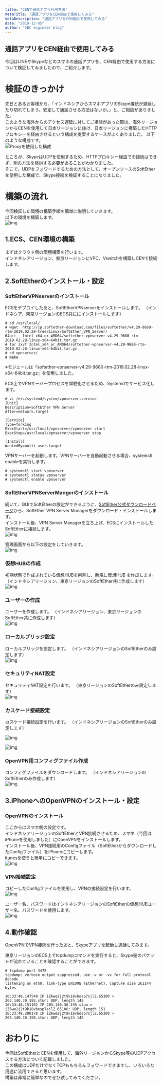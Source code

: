 ```yaml
---
title: "CENで通話アプリ利用方法"
metaTitle: "通話アプリをCEN経由で使用してみる"
metaDescription: "通話アプリをCEN経由で使用してみる"
date: "2019-12-05"
author: "SBC engineer blog"
---
```


## 通話アプリをCEN経由で使用してみる

今回はLINEやSkypeなどのスマホの通話アプリを、CEN経由で使用する方法について検証してみましたので、ご紹介します。      


      
# 検証のきっかけ   
先日とあるお客様から、「インドネシアからスマホアプリのSkype接続が遅延したり切れてしまう。安定して通話させる方法はないか。」と、ご相談がありました。   
このような海外からのアクセス遅延に対してご相談があった際は、海外リージョンからCENを使用して日本リージョンに抜け、日本リージョンに構築したHTTPプロキシーを経由させるという構成を提案するケースがよくありました。   以下のような構成です。      
![Proxyを使用した構成](https://raw.githubusercontent.com/sbcloud/help/master/content/usecase-network/Network_images_26006613472212700/20191127154751.png "Proxyを使用した構成")

ところが、SkypeはUDPを使用するため、HTTPプロキシー経由での接続はできず、別の方法を検討する必要があることがわかりました。   
そこで、UDPをフォワードするための方法として、オープンソースのSoftEtherを使用した構成で、Skype接続を検証することになりました。
      

# 構築の流れ   
今回検証した環境の構築手順を簡単に説明していきます。   
以下の環境を構築します。      
![img](https://raw.githubusercontent.com/sbcloud/help/master/content/usecase-network/Network_images_26006613472212700/20191127155217.png "img")

## 1.ECS、CEN環境の構築   
まずはクラウド側の環境構築を行います。   
インドネシアリージョン、東京リージョンにVPC、Vswitchを構築しCENで接続します。



   

## 2.SoftEtherのインストール・設定   
### SoftEtherVPNserverのインストール

ECSをデプロイしたあと、SoftEtherVPNserverをインストールします。   （インドネシア、東京リージョンのECS共ににインストールします）   


```
# cd /usr/local/
# wget  http://jp.softether-download.com/files/softether/v4.29-9680-rtm-2019.02.28-tree/Linux/SoftEther_VPN_Server/
64bit_-_Intel_x64_or_AMD64/softether-vpnserver-v4.29-9680-rtm-2019.02.28-linux-x64-64bit.tar.gz
# tar zxvf Intel_x64_or_AMD64/softether-vpnserver-v4.29-9680-rtm-2019.02.28-linux-x64-64bit.tar.gz
# cd vpnserver/
# make
```
※モジュールは「softether-vpnserver-v4.29-9680-rtm-2019.02.28-linux-x64-64bit.tar.gz」を使用しました。   

ECS上でVPNサーバープロセスを常駐化させるため、Systemdでサービス化します。   
```
# vi /etc/systemd/system/vpnserver.service
[Unit]
Description=SoftEther VPN Server
After=network.target

[Service]
Type=forking
ExecStart=/usr/local/vpnserver/vpnserver start
ExecStop=/usr/local/vpnserver/vpnserver stop

[Install]
WantedBy=multi-user.target
```
VPNサーバーを起動します。VPNサーバーを自動起動させる場合、systemctl enableを実行します。     
```
# systemctl start vpnserver
# systemctl status vpnserver    
# systemctl enable vpnserver
```
      

### SoftEtherVPNServerMangerのインストール    
続いて、GUIでSoftEtherの設定ができるように、[SoftEther公式ダウンロードページ](http://www.softether-download.com/ja.aspx?product=softether)から、SoftEther VPN Server Managerをダウンロード・インストールします。   
インストール後、VPN Server Managerを立ち上げ、ECSにインストールしたSoftEtherに接続します。   
![img](https://raw.githubusercontent.com/sbcloud/help/master/content/usecase-network/Network_images_26006613472212700/20191128103243.png "img")
   

管理画面から以下の設定をしていきます。   
![img](https://raw.githubusercontent.com/sbcloud/help/master/content/usecase-network/Network_images_26006613472212700/20191128103749.png "img")


### 仮想HUBの作成   
初期状態で作成されている仮想HUBを削除し、新規に仮想HUB
を作成します。   （インドネシアリージョン、東京リージョンのSoftEther共に作成します）   
![img](https://raw.githubusercontent.com/sbcloud/help/master/content/usecase-network/Network_images_26006613472212700/20191128104150.png "img")

### ユーザーの作成   
ユーザーを作成します。   （インドネシアリージョン、東京リージョンのSoftEther共に作成します）   
![img](https://raw.githubusercontent.com/sbcloud/help/master/content/usecase-network/Network_images_26006613472212700/20191128104209.png "img")


### ローカルブリッジ設定   
ローカルブリッジを設定します。   （インドネシアリージョンのSoftEtherのみ設定します）   
![img](https://raw.githubusercontent.com/sbcloud/help/master/content/usecase-network/Network_images_26006613472212700/20191128104230.png "img")

### セキュリティNAT設定   
セキュリティNAT設定を行います。   （東京リージョンのSoftEtherのみ設定します）   
![img](https://raw.githubusercontent.com/sbcloud/help/master/content/usecase-network/Network_images_26006613472212700/20191128104250.png "img")

### カスケード接続設定   
カスケード接続設定を行います。   （インドネシアリージョンのSoftEtherのみ設定します）   

![img](https://raw.githubusercontent.com/sbcloud/help/master/content/usecase-network/Network_images_26006613472212700/20191128153328.png "img")

![img](https://raw.githubusercontent.com/sbcloud/help/master/content/usecase-network/Network_images_26006613472212700/20191128105204.png "img")

### OpenVPN用コンフィグファイル作成   
コンフィグファイルをダウンロードします。   （インドネシアリージョンのSoftEtherのみ作成します）   
![img](https://raw.githubusercontent.com/sbcloud/help/master/content/usecase-network/Network_images_26006613472212700/20191128104349.png "img")


## 3.iPhoneへのOpenVPNのインストール・設定   
### OpenVPNのインストール   
ここからはスマホ側の設定です。      
インドネシアリージョンのSoftEtherとVPN接続させるため、スマホ（今回はiPhoneを使用しました）にOpenVPNをインストールします。      
インストール後、VPN接続用のConfigファイル（SoftEtherからダウンロードしたConfigファイル）をiPhoneにコピーします。   
itunesを使うと簡単にコピーできます。   
![img](https://raw.githubusercontent.com/sbcloud/help/master/content/usecase-network/Network_images_26006613472212700/20191128133045.png "img")

### VPN接続設定   
コピーしたConfigファイルを使用し、VPNの接続設定を行います。   
![img](https://raw.githubusercontent.com/sbcloud/help/master/content/usecase-network/Network_images_26006613472212700/20191128131550.png "img")

ユーザー名、パスワードはインドネシアリージョンのSoftEtherの仮想HUBユーザー名、パスワードを使用します。   
![img](https://raw.githubusercontent.com/sbcloud/help/master/content/usecase-network/Network_images_26006613472212700/20191128131536.png "img")

## 4.動作確認   
OpenVPNでVPN接続を行ったあと、Skypeアプリを起動し通話してみます。   

東京リージョンのECS上でtcpdumpコマンドを実行すると、Skype宛のパケットが流れていることを確認することができます。   

```
# tcpdump port 3478
tcpdump: verbose output suppressed, use -v or -vv for full protocol decode
listening on eth0, link-type EN10MB (Ethernet), capture size 262144 bytes

10:33:48.147540 IP iZ6we2j2t9k18vbesp7sjlZ.65100 > 203.140.30.195.stun: UDP, length 148
10:33:48.151182 IP 203.140.30.195.stun > iZ6we2j2t9k18vbesp7sjlZ.65100: UDP, length 151
10:33:48.208178 IP iZ6we2j2t9k18vbesp7sjlZ.65100 > 203.140.30.198.stun: UDP, length 148
```

   
# おわりに   
今回はSoftEtherとCENを使用して、海外リージョンからSkype等のUDPアクセスする方法について記載しました。   
この構成はUDPだけでなくTCPももちろんフォワードできますし、いろいろな用途に流用できると思います。   
構築は非常に簡単なのでぜひ試してみてください。   







